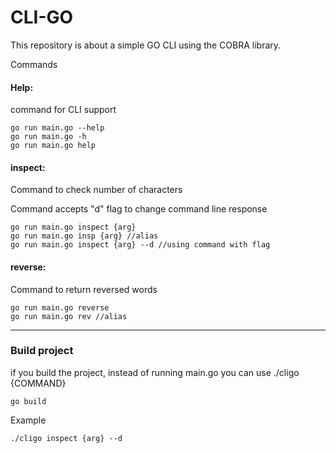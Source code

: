 
# CLI-GO

This repository is about a simple GO CLI using the COBRA library.

Commands

#### Help:

command for CLI support

```
go run main.go --help
go run main.go -h
go run main.go help
```

#### inspect:

Command to check number of characters

Command accepts "d" flag to change command line response

```
go run main.go inspect {arg}
go run main.go insp {arg} //alias
go run main.go inspect {arg} --d //using command with flag
```

#### reverse:

Command to return reversed words

```
go run main.go reverse
go run main.go rev //alias
```

---

### Build project

if you build the project, instead of running main.go you can use ./cligo {COMMAND}


```
go build
```
Example
```
./cligo inspect {arg} --d
```


